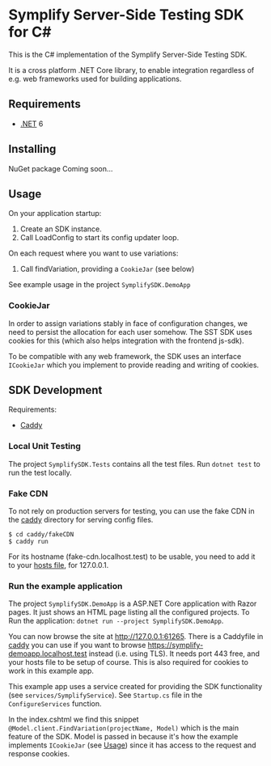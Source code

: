 # Symplify Server-Side Testing SDK for C#

This is the C# implementation of the Symplify Server-Side Testing SDK.

It is a cross platform .NET Core library, to enable integration regardless of
e.g. web frameworks used for building applications.

## Requirements

- [.NET] 6

[.NET]: https://dotnet.microsoft.com/en-us/download

## Installing

NuGet package Coming soon...

## Usage

On your application startup:

1. Create an SDK instance.
2. Call LoadConfig to start its config updater loop.

On each request where you want to use variations:

1. Call findVariation, providing a `CookieJar` (see below)

See example usage in the project `SymplifySDK.DemoApp`

### CookieJar

In order to assign variations stably in face of configuration changes, we need
to persist the allocation for each user somehow. The SST SDK uses cookies for
this (which also helps integration with the frontend js-sdk).

To be compatible with any web framework, the SDK uses an interface `ICookieJar`
which you implement to provide reading and writing of cookies.

## SDK Development

Requirements:

- [Caddy](https://caddyserver.com)

### Local Unit Testing

The project `SymplifySDK.Tests` contains all the test files. Run `dotnet test`
to run the test locally.

### Fake CDN

To not rely on production servers for testing, you can use the fake CDN in the
[caddy](caddy) directory for serving config files.

```shell
$ cd caddy/fakeCDN
$ caddy run
```

For its hostname (fake-cdn.localhost.test) to be usable, you need to add it to
your [hosts file], for 127.0.0.1.

### Run the example application

The project `SymplifySDK.DemoApp` is a ASP.NET Core application with Razor
pages. It just shows an HTML page listing all the configured projects.
To Run the application: `dotnet run --project SymplifySDK.DemoApp`.

You can now browse the site at http://127.0.0.1:61265. There is a Caddyfile in
[caddy](caddy) you can use if you want to browse
https://symplify-demoapp.localhost.test instead (i.e. using TLS). It needs port
443 free, and your hosts file to be setup of course. This is also required for
cookies to work in this example app.

This example app uses a service created for providing the SDK functionality (see
`services/SymplifyService`). See `Startup.cs` file in the `ConfigureServices` function.

In the index.cshtml we find this snippet
`@Model.client.FindVariation(projectName, Model)` which is the main feature of
the SDK. Model is passed in because it's how the example implements `ICookieJar`
(see [Usage](#Usage)) since it has access to the request and response cookies.

[hosts file]: https://en.wikipedia.org/wiki/Hosts_(file)
